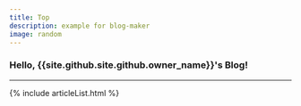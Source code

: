 ```yaml
---
title: Top
description: example for blog-maker
image: random
---
```


### Hello, {{site.github.site.github.owner_name}}'s Blog!

---

{% include articleList.html %}

